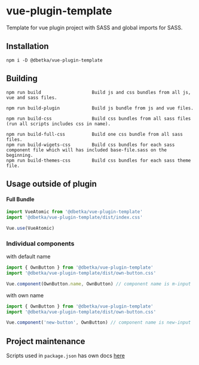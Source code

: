 # vue-plugin-template
Template for vue plugin project with SASS and global imports for SASS.

## Installation
```
npm i -D @dbetka/vue-plugin-template
```

## Building
```
npm run build                   Build js and css bundles from all js, vue and sass files.

npm run build-plugin            Build js bundle from js and vue files.

npm run build-css               Build css bundles from all sass files (run all scripts includes css in name).

npm run build-full-css          Build one css bundle from all sass files.
npm run build-wigets-css        Build css bundles for each sass component file which will has included base-file.sass on the beginning.
npm run build-themes-css        Build css bundles for each sass theme file.
```

## Usage outside of plugin

#### Full Bundle
```js
import VueAtomic from '@dbetka/vue-plugin-template'
import '@dbetka/vue-plugin-template/dist/index.css'

Vue.use(VueAtomic)
```

### Individual components
with default name
```js
import { OwnButton } from '@dbetka/vue-plugin-template'
import '@dbetka/vue-plugin-template/dist/own-button.css'

Vue.component(OwnButton.name, OwnButton) // component name is m-input
```
with own name
```js
import { OwnButton } from '@dbetka/vue-plugin-template'
import '@dbetka/vue-plugin-template/dist/own-button.css'

Vue.component('new-button', OwnButton) // component name is new-input
```

## Project maintenance 

Scripts used in `package.json` has own docs [here](scripts/README.md)
